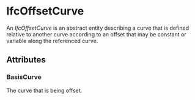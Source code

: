 # IfcOffsetCurve

An _IfcOffsetCurve_ is an abstract entity describing a curve that is defined relative to another curve according to an offset that may be constant or variable along the referenced curve.

## Attributes

### BasisCurve
The curve that is being offset.
